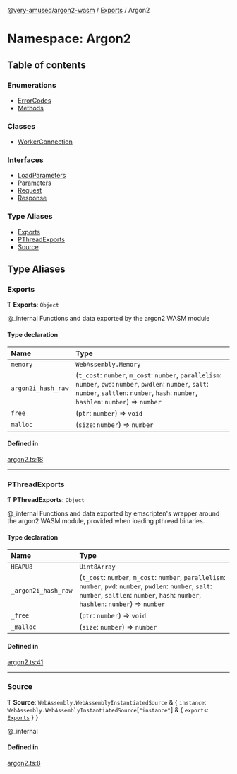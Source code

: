 [@very-amused/argon2-wasm](../README.md) / [Exports](../modules.md) / Argon2

# Namespace: Argon2

## Table of contents

### Enumerations

- [ErrorCodes](../enums/Argon2.ErrorCodes.md)
- [Methods](../enums/Argon2.Methods.md)

### Classes

- [WorkerConnection](../classes/Argon2.WorkerConnection.md)

### Interfaces

- [LoadParameters](../interfaces/Argon2.LoadParameters.md)
- [Parameters](../interfaces/Argon2.Parameters.md)
- [Request](../interfaces/Argon2.Request.md)
- [Response](../interfaces/Argon2.Response.md)

### Type Aliases

- [Exports](Argon2.md#exports)
- [PThreadExports](Argon2.md#pthreadexports)
- [Source](Argon2.md#source)

## Type Aliases

### Exports

Ƭ **Exports**: `Object`

@_internal
Functions and data exported by the argon2 WASM module

#### Type declaration

| Name | Type |
| :------ | :------ |
| `memory` | `WebAssembly.Memory` |
| `argon2i_hash_raw` | (`t_cost`: `number`, `m_cost`: `number`, `parallelism`: `number`, `pwd`: `number`, `pwdlen`: `number`, `salt`: `number`, `saltlen`: `number`, `hash`: `number`, `hashlen`: `number`) => `number` |
| `free` | (`ptr`: `number`) => `void` |
| `malloc` | (`size`: `number`) => `number` |

#### Defined in

[argon2.ts:18](https://github.com/very-amused/argon2-wasm/blob/9da2389/src/argon2.ts#L18)

___

### PThreadExports

Ƭ **PThreadExports**: `Object`

@_internal
Functions and data exported by emscripten's wrapper around the argon2 WASM module,
provided when loading pthread binaries.

#### Type declaration

| Name | Type |
| :------ | :------ |
| `HEAPU8` | `Uint8Array` |
| `_argon2i_hash_raw` | (`t_cost`: `number`, `m_cost`: `number`, `parallelism`: `number`, `pwd`: `number`, `pwdlen`: `number`, `salt`: `number`, `saltlen`: `number`, `hash`: `number`, `hashlen`: `number`) => `number` |
| `_free` | (`ptr`: `number`) => `void` |
| `_malloc` | (`size`: `number`) => `number` |

#### Defined in

[argon2.ts:41](https://github.com/very-amused/argon2-wasm/blob/9da2389/src/argon2.ts#L41)

___

### Source

Ƭ **Source**: `WebAssembly.WebAssemblyInstantiatedSource` & { `instance`: `WebAssembly.WebAssemblyInstantiatedSource`[``"instance"``] & { `exports`: [`Exports`](Argon2.md#exports)  }  }

@_internal

#### Defined in

[argon2.ts:8](https://github.com/very-amused/argon2-wasm/blob/9da2389/src/argon2.ts#L8)
